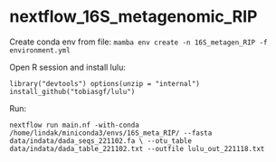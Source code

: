 # nextflow_16S_metagenomic_RIP

Create conda env from file:
`mamba env create -n 16S_metagen_RIP -f environment.yml`

Open R session and install lulu:

`library("devtools")
options(unzip = "internal")
install_github("tobiasgf/lulu")`


Run:

`nextflow run main.nf -with-conda /home/lindak/miniconda3/envs/16S_meta_RIP/ --fasta data/indata/dada_seqs_221102.fa \
--otu_table data/indata/dada_table_221102.txt --outfile lulu_out_221118.txt`




